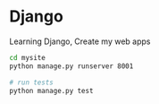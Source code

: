 # Django
Learning Django, Create my web apps

```bash
cd mysite
python manage.py runserver 8001

# run tests
python manage.py test
```
